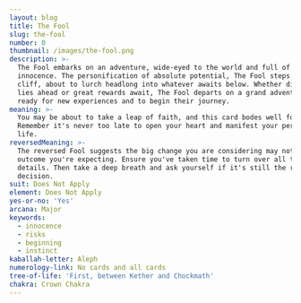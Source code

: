 ```yaml
---
layout: blog
title: The Fool
slug: the-fool
number: 0
thumbnail: /images/the-fool.png
description: >-
  The Fool embarks on an adventure, wide-eyed to the world and full of carefree
  innocence. The personification of absolute potential, The Fool steps off a
  cliff, about to lurch headlong into whatever awaits below. Whether disaster
  lies ahead or great rewards await, The Fool departs on a grand adventure,
  ready for new experiences and to begin their journey.
meaning: >-
  You may be about to take a leap of faith, and this card bodes well for you.
  Remember it's never too late to open your heart and manifest your perfect
  life.
reversedMeaning: >-
  The reversed Fool suggests the big change you are considering may not have the
  outcome you're expecting. Ensure you've taken time to turn over all the
  details. Then take a deep breath and ask yourself if it's still the right
  decision.
suit: Does Not Apply
element: Does Not Apply
yes-or-no: 'Yes'
arcana: Major
keywords:
  - innocence
  - risks
  - beginning
  - instinct
kaballah-letter: Aleph
numerology-link: No cards and all cards
tree-of-life: 'First, between Kether and Chockmath'
chakra: Crown Chakra
---
```


